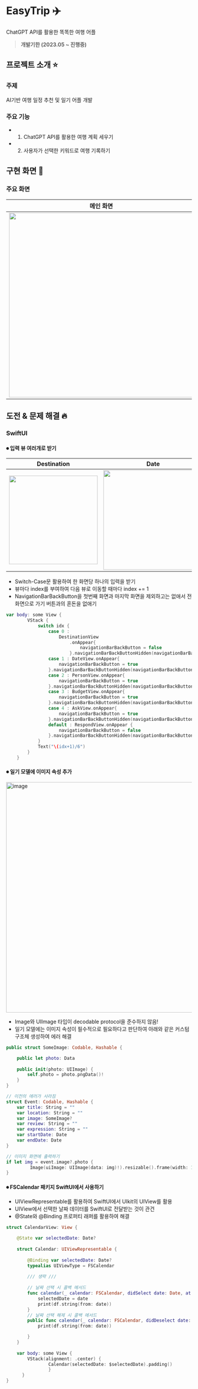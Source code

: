 # EasyTrip ✈️
ChatGPT API를 활용한 똑똑한 여행 어플   
> **개발기한 (2023.05 ~ 진행중)**

##  프로젝트 소개 ⭐

### 주제
AI기반 여행 일정 추천 및 일기 어플 개발

### 주요 기능
- 1. ChatGPT API를 활용한 여행 계획 세우기
- 2. 사용자가 선택한 키워드로 여행 기록하기

## 구현 화면 📱
### 주요 화면
|메인 화면|여행 일기 캘린더|일정 추천 받기|
|---|---|---|
|<img src = "https://github.com/sumin305/EasyTrip/assets/110437548/4efe079f-d9c6-4339-ae8d-c38414bd9585" width = "500">|<img src = "https://github.com/sumin305/EasyTrip/assets/110437548/bb7ec747-20f6-4719-9fc6-cc9c60124c80" width = "500">|<img width="500" alt="image" src="https://github.com/sumin305/EasyTrip/assets/110437548/33b211d5-317a-4a97-a690-4a89b527be15">

## 도전 & 문제 해결 🔥
### SwiftUI
#### ⏺ 입력 뷰 여러개로 받기 
|Destination|Date|PersonType|Budget|Comfirmed|
|---|---|---|---|---|
|<img src = "https://github.com/sumin305/EasyTrip/assets/110437548/78eeba7a-0ff7-4ec3-8d93-b793d35a22d2" width = "240">|<img src = "https://github.com/sumin305/EasyTrip/assets/110437548/d42ef629-89d6-49dd-a66d-27ab4afa159a" width = "270">|<img src = "https://github.com/sumin305/EasyTrip/assets/110437548/42cf5323-9661-49ae-b1ee-48319a54563e" width = "240">|<img src = "https://github.com/sumin305/EasyTrip/assets/110437548/c9dc14d5-5d5e-4e4b-94ee-0e7e8e56ff6f" width = "270">|<img src = "https://github.com/sumin305/EasyTrip/assets/110437548/73b943d9-3d43-4b09-849b-304aff427aeb" width = "240">|

- Switch-Case문 활용하여 한 화면당 하나의 입력을 받기
- 뷰마다 index를 부여하여 다음 뷰로 이동할 때마다 index += 1   
- NavigationBarBackButton을 첫번째 화면과 마지막 화면을 제외하고는 없애서 전 화면으로 가기 버튼과의 혼돈을 없애기    
```swift
var body: some View {
        VStack {
            switch idx {
                case 0 :
                    DestinationView
                        .onAppear{
                            navigationBarBackButton = false
                        }.navigationBarBackButtonHidden(navigationBarBackButton)
                case 1 : DateView.onAppear{
                    navigationBarBackButton = true
                }.navigationBarBackButtonHidden(navigationBarBackButton)
                case 2 : PersonView.onAppear{
                    navigationBarBackButton = true
                }.navigationBarBackButtonHidden(navigationBarBackButton)
                case 3 : BudgetView.onAppear{
                    navigationBarBackButton = true
                }.navigationBarBackButtonHidden(navigationBarBackButton)
                case 4 : AskView.onAppear{
                    navigationBarBackButton = true
                }.navigationBarBackButtonHidden(navigationBarBackButton)
                default : RespondView.onAppear {
                    navigationBarBackButton = false
                }.navigationBarBackButtonHidden(navigationBarBackButton)
            }
            Text("\(idx+1)/6")
        }
    }
 ```
 
 #### ⏺ 일기 모델에 이미지 속성 추가
<img width="624" alt="image" src="https://github.com/sumin305/EasyTrip/assets/110437548/ddba8cc3-541e-4278-b5ff-c5e6aafa95c0">        


- Image와 UIImage 타입이 decodable protocol을 준수하지 않음!
- 일기 모델에는 이미지 속성이 필수적으로 필요하다고 판단하여 아래와 같은 커스텀 구조체 생성하여 에러 해결   
```swift
public struct SomeImage: Codable, Hashable {

    public let photo: Data
    
    public init(photo: UIImage) {
        self.photo = photo.pngData()!
    }
}
```  
```swift
// 이전의 에러가 사라짐
struct Event: Codable, Hashable {
    var title: String = ""
    var location: String = ""
    var image: SomeImage?
    var review: String = ""
    var expression: String = ""
    var startDate: Date
    var endDate: Date
}
```    
```swift
// 이미지 화면에 출력하기
if let img = event.image?.photo {
         Image(uiImage: UIImage(data: img)!).resizable().frame(width: 150, height: 150)
}
```

#### ⏺ FSCalendar 패키지 SwiftUI에서 사용하기
- UIViewRepresentable를 활용하여 SwiftUI에서 UIkit의 UIView를 활용
- UIView에서 선택한 날짜 데이터를 SwiftUI로 전달받는 것이 관건
- @State와 @Binding 프로퍼티 래퍼를 활용하여 해결
```swift
struct CalendarView: View {
    
    @State var selectedDate: Date?
    
    struct Calendar: UIViewRepresentable {
        
        @Binding var selectedDate: Date?
        typealias UIViewType = FSCalendar
        
        /// 생략 ///
            
        // 날짜 선택 시 콜백 메서드
        func calendar(_ calendar: FSCalendar, didSelect date: Date, at monthPosition: FSCalendarMonthPosition) {
            selectedDate = date
            print(df.string(from: date))
        }
        // 날짜 선택 해제 시 콜백 메서드
        public func calendar(_ calendar: FSCalendar, didDeselect date: Date, at monthPosition: FSCalendarMonthPosition) {
            print(df.string(from: date))

        }
    }
        
    var body: some View {
        VStack(alignment: .center) {
                Calendar(selectedDate: $selectedDate).padding()
                }
      }
}
```
                    
